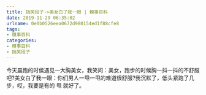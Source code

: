 ```yaml
---
title: 搞笑段子->美女白了我一眼 | 糗事百科
date: 2019-11-29 06:35:02
urlname: 0e0b0526eea0672d980154ed1f88cfe8
tags: 
- 糗事百科
categories:
- 糗事百科
- 搞笑段子
---
```

今天晨跑的时侯遇见一大胸美女，我笑问：美女，跑步的时候胸一抖一抖的不舒服吧?美女白了我一眼：你们男人一甩一甩的难道很舒服?我沉默了，低头紧跑了几步，哎，我要是有的 甩 就好了。



